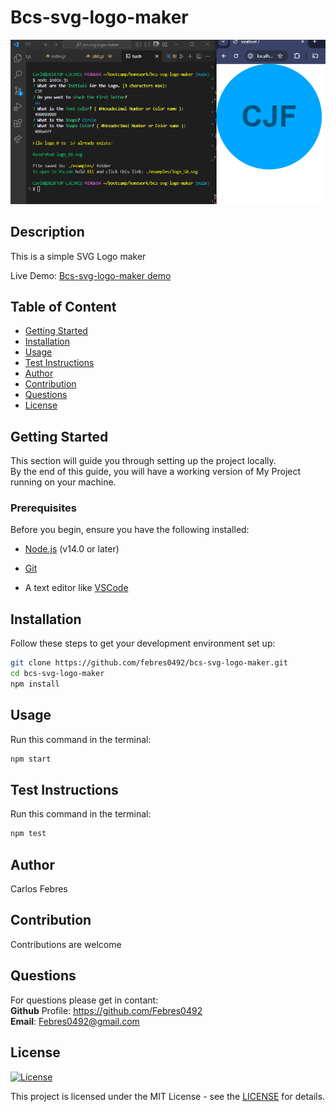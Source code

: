 # Bcs-svg-logo-maker

![screenshot](screenshot.png)

## Description

This is a simple SVG Logo maker

Live Demo: [Bcs-svg-logo-maker demo](https://drive.google.com/file/d/1KYtm6smAa3rsaZN7-zLfK3G8VYeNR2bB/view)


## Table of Content
- [Getting Started](#getting-started)
- [Installation](#installation)
- [Usage](#usage)
- [Test Instructions](#test-instructions)
- [Author](#author)
- [Contribution](#contribution)
- [Questions](#questions)
- [License](#license)



## Getting Started

This section will guide you through setting up the project locally. <br>By the end of this guide, you will have a working version of My Project running on your machine.

### Prerequisites

Before you begin, ensure you have the following installed:

- [Node.js](https://nodejs.org/) (v14.0 or later)

- [Git](https://git-scm.com/)

- A text editor like [VSCode](https://code.visualstudio.com/)



## Installation
Follow these steps to get your development environment set up:
```bash
git clone https://github.com/febres0492/bcs-svg-logo-maker.git
cd bcs-svg-logo-maker
npm install
```


## Usage
Run this command in the terminal:
```bash
npm start
```


## Test Instructions
Run this command in the terminal:
```bash
npm test
```


## Author
Carlos Febres


## Contribution
Contributions are welcome


## Questions
For questions please get in contant:  
**Github** Profile: https://github.com/Febres0492  
**Email**: Febres0492@gmail.com


## License
[![License](https://img.shields.io/badge/MIT-yellow.svg)](https://opensource.org/licenses/MIT)

This project is licensed under the MIT License - see the [LICENSE](https://opensource.org/licenses/MIT) for details.